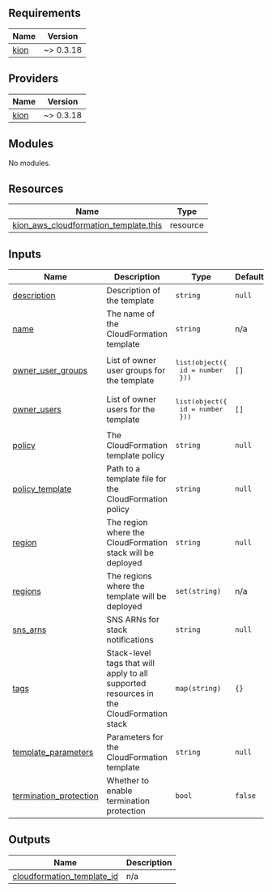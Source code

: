 <!-- BEGIN_TF_DOCS -->
## Requirements

| Name | Version |
|------|---------|
| <a name="requirement_kion"></a> [kion](#requirement\_kion) | ~> 0.3.18 |

## Providers

| Name | Version |
|------|---------|
| <a name="provider_kion"></a> [kion](#provider\_kion) | ~> 0.3.18 |

## Modules

No modules.

## Resources

| Name | Type |
|------|------|
| [kion_aws_cloudformation_template.this](https://registry.terraform.io/providers/kionsoftware/kion/latest/docs/resources/aws_cloudformation_template) | resource |

## Inputs

| Name | Description | Type | Default | Required |
|------|-------------|------|---------|:--------:|
| <a name="input_description"></a> [description](#input\_description) | Description of the template | `string` | `null` | no |
| <a name="input_name"></a> [name](#input\_name) | The name of the CloudFormation template | `string` | n/a | yes |
| <a name="input_owner_user_groups"></a> [owner\_user\_groups](#input\_owner\_user\_groups) | List of owner user groups for the template | <pre>list(object({<br>    id = number<br>  }))</pre> | `[]` | no |
| <a name="input_owner_users"></a> [owner\_users](#input\_owner\_users) | List of owner users for the template | <pre>list(object({<br>    id = number<br>  }))</pre> | `[]` | no |
| <a name="input_policy"></a> [policy](#input\_policy) | The CloudFormation template policy | `string` | `null` | no |
| <a name="input_policy_template"></a> [policy\_template](#input\_policy\_template) | Path to a template file for the CloudFormation policy | `string` | `null` | no |
| <a name="input_region"></a> [region](#input\_region) | The region where the CloudFormation stack will be deployed | `string` | `null` | no |
| <a name="input_regions"></a> [regions](#input\_regions) | The regions where the template will be deployed | `set(string)` | n/a | yes |
| <a name="input_sns_arns"></a> [sns\_arns](#input\_sns\_arns) | SNS ARNs for stack notifications | `string` | `null` | no |
| <a name="input_tags"></a> [tags](#input\_tags) | Stack-level tags that will apply to all supported resources in the CloudFormation stack | `map(string)` | `{}` | no |
| <a name="input_template_parameters"></a> [template\_parameters](#input\_template\_parameters) | Parameters for the CloudFormation template | `string` | `null` | no |
| <a name="input_termination_protection"></a> [termination\_protection](#input\_termination\_protection) | Whether to enable termination protection | `bool` | `false` | no |

## Outputs

| Name | Description |
|------|-------------|
| <a name="output_cloudformation_template_id"></a> [cloudformation\_template\_id](#output\_cloudformation\_template\_id) | n/a |
<!-- END_TF_DOCS -->